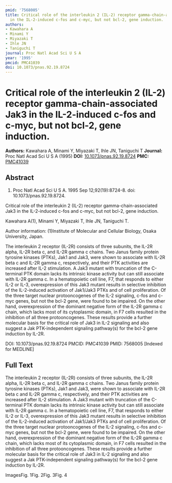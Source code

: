 ```yaml
---
pmid: '7568005'
title: Critical role of the interleukin 2 (IL-2) receptor gamma-chain-associated Jak3
  in the IL-2-induced c-fos and c-myc, but not bcl-2, gene induction.
authors:
- Kawahara A
- Minami Y
- Miyazaki T
- Ihle JN
- Taniguchi T
journal: Proc Natl Acad Sci U S A
year: '1995'
pmcid: PMC41039
doi: 10.1073/pnas.92.19.8724
---
```


# Critical role of the interleukin 2 (IL-2) receptor gamma-chain-associated Jak3 in the IL-2-induced c-fos and c-myc, but not bcl-2, gene induction.
**Authors:** Kawahara A, Minami Y, Miyazaki T, Ihle JN, Taniguchi T
**Journal:** Proc Natl Acad Sci U S A (1995)
**DOI:** [10.1073/pnas.92.19.8724](https://doi.org/10.1073/pnas.92.19.8724)
**PMC:** [PMC41039](https://www.ncbi.nlm.nih.gov/pmc/articles/PMC41039/)

## Abstract

1. Proc Natl Acad Sci U S A. 1995 Sep 12;92(19):8724-8. doi: 
10.1073/pnas.92.19.8724.

Critical role of the interleukin 2 (IL-2) receptor gamma-chain-associated Jak3 
in the IL-2-induced c-fos and c-myc, but not bcl-2, gene induction.

Kawahara A(1), Minami Y, Miyazaki T, Ihle JN, Taniguchi T.

Author information:
(1)Institute of Molecular and Cellular Biology, Osaka University, Japan.

The interleukin 2 receptor (IL-2R) consists of three subunits, the IL-2R alpha, 
IL-2R beta c, and IL-2R gamma c chains. Two Janus family protein tyrosine 
kinases (PTKs), Jak1 and Jak3, were shown to associate with IL-2R beta c and 
IL-2R gamma c, respectively, and their PTK activities are increased after IL-2 
stimulation. A Jak3 mutant with truncation of the C-terminal PTK domain lacks 
its intrinsic kinase activity but can still associate with IL-2R gamma c. In a 
hematopoietic cell line, F7, that responds to either IL-2 or IL-3, 
overexpression of this Jak3 mutant results in selective inhibition of the 
IL-2-induced activation of Jak1/Jak3 PTKs and of cell proliferation. Of the 
three target nuclear protooncogenes of the IL-2 signaling, c-fos and c-myc 
genes, but not the bcl-2 gene, were found to be impaired. On the other hand, 
overexpression of the dominant negative form of the IL-2R gamma c chain, which 
lacks most of its cytoplasmic domain, in F7 cells resulted in the inhibition of 
all three protooncogenes. These results provide a further molecular basis for 
the critical role of Jak3 in IL-2 signaling and also suggest a Jak 
PTK-independent signaling pathway(s) for the bcl-2 gene induction by IL-2R.

DOI: 10.1073/pnas.92.19.8724
PMCID: PMC41039
PMID: 7568005 [Indexed for MEDLINE]

## Full Text

The interleukin 2 receptor (IL-2R) consists of three subunits, the IL-2R alpha, IL-2R beta c, and IL-2R gamma c chains. Two Janus family protein tyrosine kinases (PTKs), Jak1 and Jak3, were shown to associate with IL-2R beta c and IL-2R gamma c, respectively, and their PTK activities are increased after IL-2 stimulation. A Jak3 mutant with truncation of the C-terminal PTK domain lacks its intrinsic kinase activity but can still associate with IL-2R gamma c. In a hematopoietic cell line, F7, that responds to either IL-2 or IL-3, overexpression of this Jak3 mutant results in selective inhibition of the IL-2-induced activation of Jak1/Jak3 PTKs and of cell proliferation. Of the three target nuclear protooncogenes of the IL-2 signaling, c-fos and c-myc genes, but not the bcl-2 gene, were found to be impaired. On the other hand, overexpression of the dominant negative form of the IL-2R gamma c chain, which lacks most of its cytoplasmic domain, in F7 cells resulted in the inhibition of all three protooncogenes. These results provide a further molecular basis for the critical role of Jak3 in IL-2 signaling and also suggest a Jak PTK-independent signaling pathway(s) for the bcl-2 gene induction by IL-2R.

ImagesFig. 1Fig. 2Fig. 3Fig. 4
